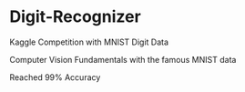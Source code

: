 # Digit-Recognizer
Kaggle Competition with MNIST Digit Data  

Computer Vision Fundamentals with the famous MNIST data

Reached 99% Accuracy
